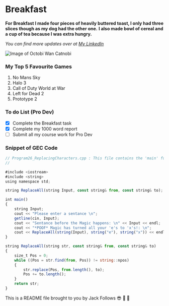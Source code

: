 # Breakfast
**For Breakfast I made four pieces of heavily buttered toast, I only had three slices though as my dog had the other one.**
**I also made bowl of cereal and a cup of tea because I was extra hungry.**

*You can find more updates over at [My LinkedIn](https://www.linkedin.com/in/jack-lewis-follows-38392a1a2/)*

![Image of Octobi Wan Catnobi](https://i.pinimg.com/564x/dc/ef/3a/dcef3abedf0e0761203aaeb85886a6f3.jpg)

### My Top 5 Favourite Games
1. No Mans Sky
2. Halo 3
3. Call of Duty World at War
4. Left for Dead 2
5. Prototype 2
### To do List (Pro Dev)
- [x] Complete the Breakfast task
- [x] Complete my 1000 word report
- [ ] Submit all my course work for Pro Dev

### Snippet of GEC Code
```javascript
// Program26_ReplacingCharacters.cpp : This file contains the 'main' function. Program execution begins and ends there.
//

#include <iostream>
#include <string>
using namespace std;

string ReplaceAll(string Input, const string& from, const string& to);

int main()
{
	string Input;
	cout << "Please enter a sentance \n";
	getline(cin, Input);
	cout << "Sentance before the Magic happens: \n" << Input << endl;
	cout << "*POOF* Magic has turned all your 'e's to 'x's!: \n";
	cout << ReplaceAll(string(Input), string("e"), string("x")) << endl;
}

string ReplaceAll(string str, const string& from, const string& to)
{
	size_t Pos = 0;
	while ((Pos = str.find(from, Pos)) != string::npos)
	{
		str.replace(Pos, from.length(), to);
		Pos += to.length();
	}
	return str;
}
```
This is a README file brought to you by Jack Follows :sunglasses: :monocle_face: :zany_face:
